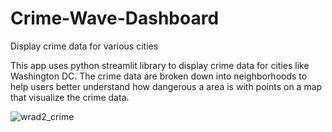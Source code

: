 # Crime-Wave-Dashboard
Display crime data for various cities

This app uses python streamlit library to display crime data for cities like Washington DC. The crime data are broken down into neighborhoods to help users better understand how dangerous a area is with points on a map that visualize the crime data.

![wrad2_crime](https://user-images.githubusercontent.com/20058009/174487526-baed2437-b785-4ad2-9cee-7ff835f54fde.JPG)

